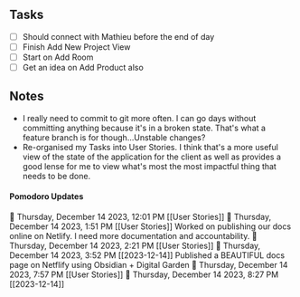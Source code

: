 ## Tasks
- [ ] Should connect with Mathieu before the end of day
- [ ] Finish Add New Project View
- [ ] Start on Add Room
- [ ] Get an idea on Add Product also

## Notes
-  I really need to commit to git more often. I can go days without committing anything because it's in a broken state. That's what a feature branch is for though...Unstable changes?
- Re-organised my Tasks into User Stories. I think that's a more useful view of the state of the application for the client as well as provides a good lense for me to view what's most the most impactful thing that needs to be done.

#### Pomodoro Updates
🍅 Thursday, December 14 2023, 12:01 PM [[User Stories]]
🍅 Thursday, December 14 2023, 1:51 PM [[User Stories]]
	Worked on publishing our docs online on Netlify. I need more documentation and accountability.
🍅 Thursday, December 14 2023, 2:21 PM [[User Stories]]
🍅 Thursday, December 14 2023, 3:52 PM [[2023-12-14]]
	Published a BEAUTIFUL docs page on Netflify using Obsidian + Digital Garden
🍅 Thursday, December 14 2023, 7:57 PM [[User Stories]]
🍅 Thursday, December 14 2023, 8:27 PM [[2023-12-14]]